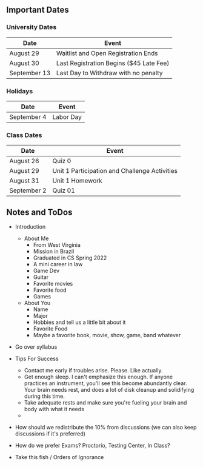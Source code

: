 ## Important Dates

### University Dates
| Date | Event |
| --- | --- |
| August 29 | Waitlist and Open Registration Ends |
| August 30 | Last Registration Begins ($45 Late Fee) |
| September 13 | Last Day to Withdraw with no penalty |

### Holidays
| Date | Event |
| --- | --- |
| September 4 | Labor Day |

### Class Dates
| Date | Event |
| --- | --- |
| August 26 | Quiz 0 |
| August 29 | Unit 1 Participation and Challenge Activities |
| August 31 | Unit 1 Homework |
| September 2 | Quiz 01 |

## Notes and ToDos

- Introduction
	- About Me
		- From West Virginia
		- Mission in Brazil
		- Graduated in CS Spring 2022
		- A mini career in law
		- Game Dev 
		- Guitar
		- Favorite movies
		- Favorite food
		- Games
	- About You
		- Name
		- Major
		- Hobbies and tell us a little bit about it
		- Favorite Food
		- Maybe a favorite book, movie, show, game, band whatever

- Go over syllabus
- Tips For Success
	- Contact me early if troubles arise. Please. Like actually.
	- Get enough sleep. I can't emphasize this enough. If anyone practices an instrument, you'll see this become abundantly clear. Your brain needs rest, and does a lot of disk cleanup and solidifying during this time.
	- Take adequate rests and make sure you're fueling your brain and body with what it needs
	- 
- How should we redistribute the 10% from discussions (we can also keep discussions if it's preferred)
- How do we prefer Exams? Proctorio, Testing Center, In Class?
- Take this fish / Orders of Ignorance